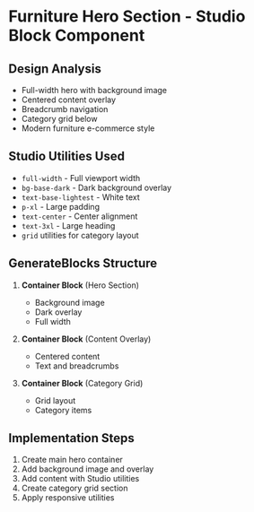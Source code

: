# Furniture Hero Section - Studio Block Component

## Design Analysis
- Full-width hero with background image
- Centered content overlay
- Breadcrumb navigation
- Category grid below
- Modern furniture e-commerce style

## Studio Utilities Used
- `full-width` - Full viewport width
- `bg-base-dark` - Dark background overlay
- `text-base-lightest` - White text
- `p-xl` - Large padding
- `text-center` - Center alignment
- `text-3xl` - Large heading
- `grid` utilities for category layout

## GenerateBlocks Structure
1. **Container Block** (Hero Section)
   - Background image
   - Dark overlay
   - Full width

2. **Container Block** (Content Overlay)
   - Centered content
   - Text and breadcrumbs

3. **Container Block** (Category Grid)
   - Grid layout
   - Category items

## Implementation Steps
1. Create main hero container
2. Add background image and overlay
3. Add content with Studio utilities
4. Create category grid section
5. Apply responsive utilities
